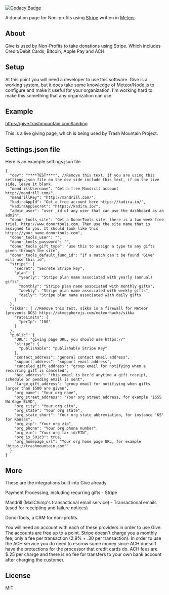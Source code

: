 [![Codacy Badge](https://www.codacy.com/project/badge/cd0a18c7433547279f5409d4ec3297c1)](https://www.codacy.com/app/c316/give)


A donation page for Non-profits using <a href="https://stripe.com">Stripe</a> written in <a href="http://meteor.com">Meteor</a>


## About

Give is used by Non-Profits to take donations using Stripe. Which includes Credit/Debit Cards, Bitcoin, Apple Pay and ACH. 


## Setup

At this point you will need a developer to use this software. Give is a working system, but it does take some knowledge of Meteor/Node.js to configure and make it useful for your organization. I'm working hard to make this something that any organization can use.

## Example

https://give.trashmountain.com/landing

This is a live giving page, which is being used by Trash Mountain Project. 

## Settings.json file

Here is an example settings.json file

```
{
  "dev": "****TEST****", //Remove this text. If you are using this settings.json file on the dev side include this text, if on the live side, leave it blank.
  "mandrillUsername": "Get a free Mandrill account http://mandrill.com/",
  "mandrillKey": "http://mandrill.com/",
  "kadiraAppId": "Get a free account here https://kadira.io/",
  "kadiraAppSecret": "https://kadira.io/",
  "admin_user": "user _id of any user that can use the dashboard as an admin",
  "donor_tools_site": "Get a DonorTools site, there is a two week free trial. http://www.donortools.com. Then use the site name that is assigned to you. It should look like this https://your_name.donortools.com",
  "donor_tools_user": "",
  "donor_tools_password": "",
  "donor_tools_gift_type": "use this to assign a type to any gifts given through the site",
  "donor_tools_default_fund_id": "If a match can't be found 'Give' will use this id",
  "stripe": {
    "secret": "Secrete Stripe key",
    "plan": {
      "yearly": "Stripe plan name associated with yearly (annual) gifts",
      "monthly": "Stripe plan name associated with monthly gifts",
      "weekly": "Stripe plan name associated with weekly gifts",
      "daily": "Stripe plan name associated with daily gifts
    }
  },
  "sikka": { //Remove this text, sikka is a firewall for Meteor (prevents DOS) https://atmospherejs.com/meteorhacks/sikka
    "rateLimits": {
      "perIp": "100"
    }
  },
  "public": {
    "URL": "giving page URL, you should use https://"
    "stripe": {
      "publishable": "publishable Stripe Key"
    },
    "contact_address": "general contact email address",
    "support_address": "support email address",
    "canceled_gift_address": "group email for notifying when a recurring gift is canceled",
    "bcc_address": "this email is bcc'd anytime a gift receipt, schedule or pending email is sent",
    "large_gift_address": "group email for notifiying when gifts larger than $500 are given",
    "org_name": "Your org name",
    "org_street_address": "Your org street address, for example '1555 NW Gage BLVD",
    "org_city": "Your org city",
    "org_state": "Your org state",
    "org_state_short": "Your org state abbreviation, for instance 'KS' for Kansas",
    "org_zip": "Your org zip",
    "org_phone": "Your org phone number",
    "org_ein": "Your org tax id/EIN",
    "org_is_501c3": true,
    "org_homepage_url": "Your org home page URL, for example 'https://trashmountain.com'"
  }
}
```


## More

These are the integrations built into Give already

Payment Processing, including recurring gifts - Stripe

Mandrill (MailChimp's transactional email service) - Transactional emails (used for receipting and failure notices)

DonorTools, a CRM for non-profits.

You will need an account with each of these providers in order to use Give. The accounts are free up to a point. Stripe doesn't charge you a monthly fee, only a fee per transaction (2.9% + .30 per transaction). In order to use the ACH service you do need to escrow some money since ACH doesn't have the protections for the processor that credit cards do. ACH fees are $.25 per charge and there is no fee for transfers to your own bank account after charging the customer. 

## License

MIT
